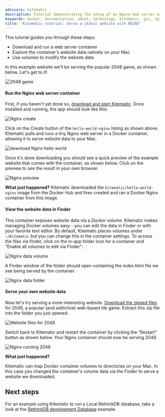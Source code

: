 ```yaml
---
advisory: kitematic
description: Tutorial demonstrating the setup of an Nginx web server using Docker and Kitematic
keywords: docker, documentation, about, technology, kitematic, gui, nginx, tutorial
title: 'Kitematic tutorial: Serve a static website with NGINX'
---
```


This tutorial guides you through these steps:

- Download and run a web server container
- Explore the container's website data natively on your Mac
- Use volumes to modify the website data

In this example website we'll be serving the popular 2048 game, as shown below.
Let's get to it!

![2048 game](images/nginx-2048.png)

#### Run the Nginx web server container

First, if you haven't yet done so, [download and start
Kitematic](index.md). Once installed and running, the app should look like this:

![Nginx create](images/nginx-create.png)

Click on the _Create_ button of the `hello-world-nginx` listing as shown above.
Kitematic pulls and runs a tiny Nginx web server in a Docker container, allowing
it to serve website data to your Mac.

![download Nginx hello world](images/nginx-hello-world.png)

Once it's done downloading you should see a quick preview of the example website
that comes with the container, as shown below. Click on the preview to see the
result in your own browser.

![Nginx preview](images/nginx-preview.png)

**What just happened?** Kitematic downloaded the `kitematic/hello-world-nginx`
image from the Docker Hub and then created and ran a Docker Nginx container from
this image.

#### View the website data in Finder

This container exposes website data via a _Docker volume_. Kitematic makes
managing Docker volumes easy - you can edit the data in Finder or with your
favorite text editor. By default, Kitematic places volumes under `~/Kitematic`
but you can change this in the container settings. To access the files via
finder, click on the in-app folder icon for a container and "Enable all volumes
to edit via Finder":

![Nginx data volume](images/nginx-data-volume.png)

A Finder window of the folder should open containing the index.html file we see
being served by the container.

![Nginx data folder](images/nginx-data-folder.png)

#### Serve your own website data

Now let's try serving a more interesting website. [Download the zipped
files](https://github.com/gabrielecirulli/2048/archive/master.zip) for 2048, a
popular (and addictive) web-based tile game. Extract this zip file into the
folder you just opened:

![Website files for 2048](images/nginx-2048-files.png)

Switch back to Kitematic and restart the container by clicking the "Restart"
button as shown below. Your Nginx container should now be serving 2048.

![Nginx running 2048](images/nginx-serving-2048.png)

**What just happened?**

Kitematic can map Docker container volumes to directories on your
Mac. In this case you changed the container's volume data via the Finder to
serve a website we downloaded.

## Next steps

For an example using Kitematic to run a Local RethinkDB database, take a look at
the [RethinkDB development Database](./rethinkdb-dev-database.md) example.

